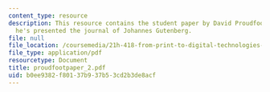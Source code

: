 ```yaml
---
content_type: resource
description: This resource contains the student paper by David Proudfoot in which
  he's presented the journal of Johannes Gutenberg.
file: null
file_location: /coursemedia/21h-418-from-print-to-digital-technologies-of-the-word-1450-present-fall-2005/b0ee9382f80137b937b53cd2b3de8acf_proudfootpaper_2.pdf
file_type: application/pdf
resourcetype: Document
title: proudfootpaper_2.pdf
uid: b0ee9382-f801-37b9-37b5-3cd2b3de8acf
---
```

